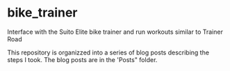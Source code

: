 # bike_trainer
Interface with the Suito Elite bike trainer and run workouts similar to Trainer Road

This repository is organizzed into a series of blog posts describing the steps I took. 
The blog posts are in the 'Posts" folder.
